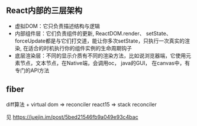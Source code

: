 ## React内部的三层架构
- 虚拟DOM：它只负责描述结构与逻辑
- 内部组件层：它们负责组件的更新, ReactDOM.render、 setState、 forceUpdate都是与它们打交道，能让你多次setState，只执行一次真实的渲染, 在适合的时机执行你的组件实例的生命周期钩子
- 底层渲染层：不同的显示介质有不同的渲染方法，比如说浏览器端，它使用元素节点，文本节点，在Native端，会调用oc， java的GUI， 在canvas中，有专门的API方法

## fiber
diff算法 + virtual dom  =>  reconciler
react15 => stack reconciler

见 https://juejin.im/post/5bed21546fb9a049e93c4bac